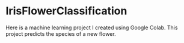 # IrisFlowerClassification
Here is a machine learning project I created using Google Colab. This project predicts the species of a new flower.

